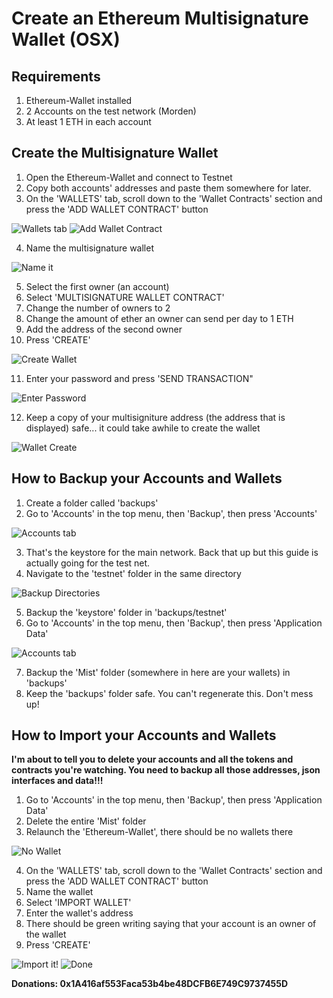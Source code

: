 # Create an Ethereum Multisignature Wallet (OSX)

## Requirements

1. Ethereum-Wallet installed
2. 2 Accounts on the test network (Morden)
3. At least 1 ETH in each account

## Create the Multisignature Wallet

1. Open the Ethereum-Wallet and connect to Testnet
2. Copy both accounts' addresses and paste them somewhere for later.
3. On the 'WALLETS' tab, scroll down to the 'Wallet Contracts' section and press the 'ADD WALLET CONTRACT' button

![Wallets tab](http://res.cloudinary.com/dqza9dw1h/image/upload/c_scale,w_800/v1459557802/guide/create/3a.png)
![Add Wallet Contract](http://res.cloudinary.com/dqza9dw1h/image/upload/c_scale,w_800/v1459557802/guide/create/3b.png)

4. Name the multisignature wallet

![Name it](http://res.cloudinary.com/dqza9dw1h/image/upload/c_scale,w_800/v1459557802/guide/create/4.png)

5. Select the first owner (an account)
6. Select 'MULTISIGNATURE WALLET CONTRACT'
7. Change the number of owners to 2
8. Change the amount of ether an owner can send per day to 1 ETH
9. Add the address of the second owner
10. Press 'CREATE'

![Create Wallet](http://res.cloudinary.com/dqza9dw1h/image/upload/c_scale,w_800/v1459557802/guide/create/10.png)

11. Enter your password and press 'SEND TRANSACTION"

![Enter Password](http://res.cloudinary.com/dqza9dw1h/image/upload/c_scale,w_800/v1459557802/guide/create/11.png)
 
12. Keep a copy of your multisigniture address (the address that is displayed) safe... it could take awhile to create the wallet

![Wallet Create](http://res.cloudinary.com/dqza9dw1h/image/upload/c_scale,w_800/v1459557802/guide/create/12.png)

## How to Backup your Accounts and Wallets

1. Create a folder called 'backups'
2. Go to 'Accounts' in the top menu, then 'Backup', then press 'Accounts'
 
![Accounts tab](http://res.cloudinary.com/dqza9dw1h/image/upload/c_scale,w_800/v1459557802/guide/backup/2.png)

3. That's the keystore for the main network. Back that up but this guide is actually going for the test net.
4. Navigate to the 'testnet' folder in the same directory

![Backup Directories](http://res.cloudinary.com/dqza9dw1h/image/upload/c_scale,w_800/v1459558272/guide/backup/4.png)

5. Backup the 'keystore' folder in 'backups/testnet'
6. Go to 'Accounts' in the top menu, then 'Backup', then press 'Application Data'
 
![Accounts tab](http://res.cloudinary.com/dqza9dw1h/image/upload/c_scale,w_800/v1459557802/guide/backup/6.png)

7. Backup the 'Mist' folder (somewhere in here are your wallets) in 'backups'
8. Keep the 'backups' folder safe. You can't regenerate this. Don't mess up!

## How to Import your Accounts and Wallets

**I'm about to tell you to delete your accounts and all the tokens and contracts you're watching. You need to backup all those addresses, json interfaces and data!!!**

1. Go to 'Accounts' in the top menu, then 'Backup', then press 'Application Data'
2. Delete the entire 'Mist' folder
3. Relaunch the 'Ethereum-Wallet', there should be no wallets there
 
![No Wallet](http://res.cloudinary.com/dqza9dw1h/image/upload/c_scale,w_800/v1459557802/guide/import/3.png)

4. On the 'WALLETS' tab, scroll down to the 'Wallet Contracts' section and press the 'ADD WALLET CONTRACT' button
5. Name the wallet
6. Select 'IMPORT WALLET'
7. Enter the wallet's address
8. There should be green writing saying that your account is an owner of the wallet
9. Press 'CREATE'

![Import it!](http://res.cloudinary.com/dqza9dw1h/image/upload/c_scale,w_800/v1459557802/guide/import/9.png)
![Done](http://res.cloudinary.com/dqza9dw1h/image/upload/c_scale,w_800/v1459557802/guide/import/10.png)

**Donations: 0x1A416af553Faca53b4be48DCFB6E749C9737455D**
